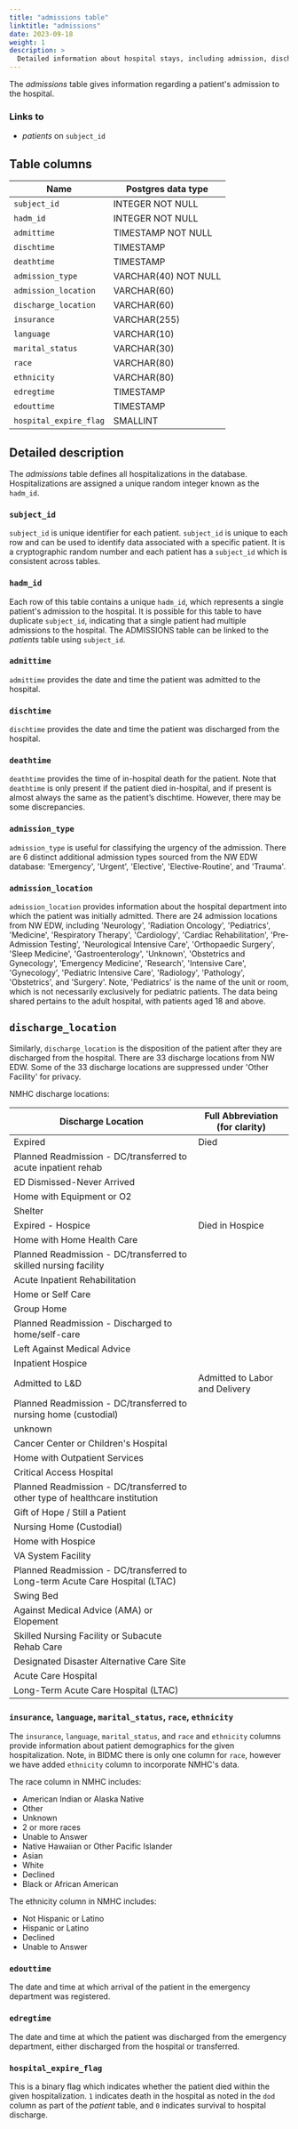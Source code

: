 ```yaml
---
title: "admissions table"
linktitle: "admissions"
date: 2023-09-18
weight: 1
description: >
  Detailed information about hospital stays, including admission, discharge, and death times, as well as admission type, admission location, and discharge location; additionally, patient details such as insurance, language, marital status, and race are recorded at the hospital stay level.
---
```


The *admissions* table gives information regarding a patient's admission to the hospital. 

### Links to

* *patients* on `subject_id`

## Table columns

Name | Postgres data type
---- | ----
`subject_id` | INTEGER NOT NULL
`hadm_id` | INTEGER NOT NULL
`admittime` | TIMESTAMP NOT NULL
`dischtime` | TIMESTAMP
`deathtime` | TIMESTAMP
`admission_type` | VARCHAR(40) NOT NULL
`admission_location` | VARCHAR(60)
`discharge_location` | VARCHAR(60)
`insurance` | VARCHAR(255)
`language` | VARCHAR(10)
`marital_status` | VARCHAR(30)
`race` | VARCHAR(80)
`ethnicity` | VARCHAR(80)
`edregtime` | TIMESTAMP
`edouttime` | TIMESTAMP
`hospital_expire_flag` | SMALLINT

## Detailed description

The *admissions* table defines all hospitalizations in the database. Hospitalizations are assigned a unique random integer known as the `hadm_id`.

### `subject_id`

`subject_id` is unique identifier for each patient. `subject_id` is unique to each row and can be used to identify data associated with a specific patient. It is a cryptographic random number and each patient has a `subject_id` which is consistent across tables.

### `hadm_id`

Each row of this table contains a unique `hadm_id`, which represents a single patient's admission to the hospital. It is possible for this table to have duplicate `subject_id`, indicating that a single patient had multiple admissions to the hospital. The ADMISSIONS table can be linked to the *patients* table using `subject_id`.

### `admittime`

`admittime` provides the date and time the patient was admitted to the hospital.

### `dischtime`

`dischtime` provides the date and time the patient was discharged from the hospital.

### `deathtime`

`deathtime` provides the time of in-hospital death for the patient. Note that `deathtime` is only present if the patient died in-hospital, and if present is almost always the same as the patient’s dischtime. However, there may be some discrepancies.

### `admission_type`

`admission_type` is useful for classifying the urgency of the admission. There are 6 distinct additional admission types sourced from the NW EDW database: 'Emergency', 'Urgent', 'Elective', 'Elective-Routine', and 'Trauma'.
 
### `admission_location`

`admission_location` provides information about the hospital department into which the patient was initially admitted. There are 24 admission locations from NW EDW, including  'Neurology', 'Radiation Oncology', 'Pediatrics', 'Medicine', 'Respiratory Therapy', 'Cardiology', 'Cardiac Rehabilitation', 'Pre-Admission Testing', 'Neurological Intensive Care', 'Orthopaedic Surgery', 'Sleep Medicine', 'Gastroenterology', 'Unknown', 'Obstetrics and Gynecology', 'Emergency Medicine', 'Research', 'Intensive Care', 'Gynecology', 'Pediatric Intensive Care', 'Radiology', 'Pathology', 'Obstetrics', and 'Surgery'. Note, 'Pediatrics' is the name of the unit or room, which is not necessarily exclusively for pediatric patients. The data being shared pertains to the adult hospital, with patients aged 18 and above.


## `discharge_location`

Similarly, `discharge_location` is the disposition of the patient after they are discharged from the hospital. There are 33 discharge locations from NW EDW. Some of the 33 discharge locations are suppressed under 'Other Facility' for privacy.

NMHC discharge locations:

| Discharge Location                                      | Full Abbreviation (for clarity)     |
| ------------------------------------------------------- | --------------------------------- |
| Expired                                                 | Died                            |
| Planned Readmission - DC/transferred to acute inpatient rehab |                             |
| ED Dismissed-Never Arrived                              |                                 |
| Home with Equipment or O2                              |                                 |
| Shelter                                                |                                 |
| Expired - Hospice                                      | Died in Hospice                           |
| Home with Home Health Care                             |                                 |
| Planned Readmission - DC/transferred to skilled nursing facility |                         |
| Acute Inpatient Rehabilitation                         |                                 |
| Home or Self Care                                      |                                 |
| Group Home                                             |                                 |
| Planned Readmission - Discharged to home/self-care     |                                 |
| Left Against Medical Advice                            |                                 |
| Inpatient Hospice                                      |                                 |
| Admitted to L&D                                        | Admitted to Labor and Delivery                |
| Planned Readmission - DC/transferred to nursing home (custodial) |                     |
| unknown                                                |                                 |
| Cancer Center or Children's Hospital                   |                                 |
| Home with Outpatient Services                          |                                 |
| Critical Access Hospital                               |                                 |
| Planned Readmission - DC/transferred to other type of healthcare institution |     |
| Gift of Hope / Still a Patient                         |                                 |
| Nursing Home (Custodial)                               |                                 |
| Home with Hospice                                      |                                 |
| VA System Facility                                     |                                 |
| Planned Readmission - DC/transferred to Long-term Acute Care Hospital (LTAC) |       |
| Swing Bed                                              |                                 |
| Against Medical Advice (AMA) or Elopement              |                                 |
| Skilled Nursing Facility or Subacute Rehab Care        |                                 |
| Designated Disaster Alternative Care Site               |                                 |
| Acute Care Hospital                                    |                                 |
| Long-Term Acute Care Hospital (LTAC)                   |                                 |


### `insurance`, `language`, `marital_status`, `race`, `ethnicity`

The `insurance`, `language`, `marital_status`, and `race` and `ethnicity` columns provide information about patient demographics for the given hospitalization. Note, in BIDMC there is only one column for `race`, however we have added `ethnicity` column to incorporate NMHC's data.

The race column in NMHC includes:

- American Indian or Alaska Native
- Other
- Unknown
- 2 or more races
- Unable to Answer
- Native Hawaiian or Other Pacific Islander
- Asian
- White
- Declined
- Black or African American

The ethnicity column in NMHC includes:

- Not Hispanic or Latino
- Hispanic or Latino
- Declined
- Unable to Answer

### `edouttime`

The date and time at which arrival of the patient in the emergency department was registered.

### `edregtime`
The date and time at which the patient was discharged from the emergency department, either discharged from the hospital or transferred.

### `hospital_expire_flag`

This is a binary flag which indicates whether the patient died within the given hospitalization. `1` indicates death in the hospital as noted in the `dod` column as part of the *patient* table, and `0` indicates survival to hospital discharge. 

